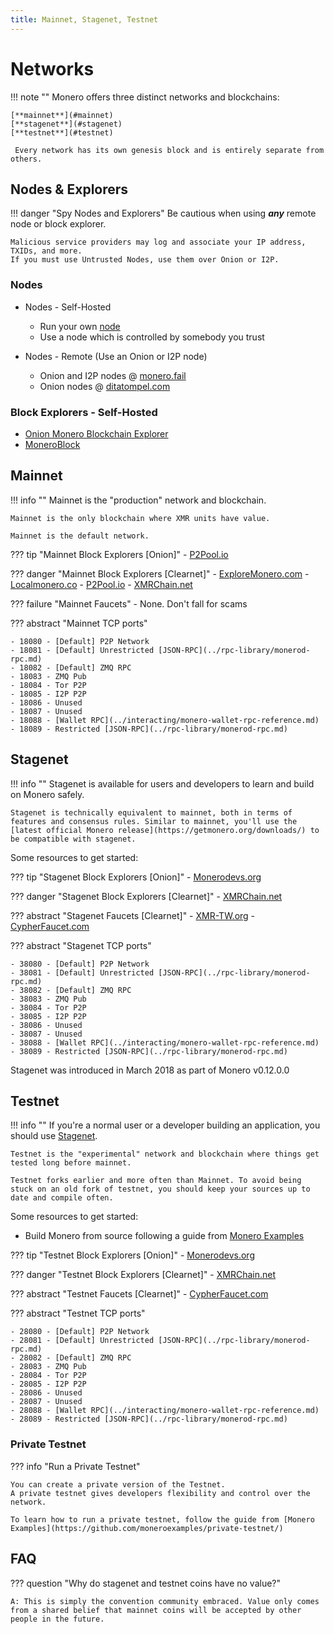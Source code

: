 ```yaml
---
title: Mainnet, Stagenet, Testnet
---
```

# Networks

!!! note ""
    Monero offers three distinct networks and blockchains:

    [**mainnet**](#mainnet)    
    [**stagenet**](#stagenet)    
    [**testnet**](#testnet)    

     Every network has its own genesis block and is entirely separate from others.

## Nodes & Explorers

!!! danger "Spy Nodes and Explorers"
    Be cautious when using **_any_** remote node or block explorer.

    Malicious service providers may log and associate your IP address, TXIDs, and more.
    If you must use Untrusted Nodes, use them over Onion or I2P.


### Nodes

- Nodes - Self-Hosted
    - Run your own [node](../interacting/download-monero-binaries.md)
    - Use a node which is controlled by somebody you trust

- Nodes - Remote (Use an Onion or I2P node)
    - Onion and I2P nodes @ [monero.fail](https://monero.fail/)
    - Onion nodes @ [ditatompel.com](https://xmr.ditatompel.com/remote-nodes/)

### Block Explorers - Self-Hosted

- [Onion Monero Blockchain Explorer](https://github.com/moneroexamples/onion-monero-blockchain-explorer/)
- [MoneroBlock](https://github.com/duggavo/MoneroBlock/)


## Mainnet

!!! info ""
    Mainnet is the "production" network and blockchain.

    Mainnet is the only blockchain where XMR units have value.

    Mainnet is the default network.

??? tip "Mainnet Block Explorers [Onion]"
    - [P2Pool.io](http://yucmgsbw7nknw7oi3bkuwudvc657g2xcqahhbjyewazusyytapqo4xid.onion/explorer/)

??? danger "Mainnet Block Explorers [Clearnet]"
    - [ExploreMonero.com](https://www.exploremonero.com/)
    - [Localmonero.co](https://localmonero.co/blocks/)
    - [P2Pool.io](https://p2pool.io/explorer/)
    - [XMRChain.net](https://xmrchain.net/)

??? failure "Mainnet Faucets"
    - None. Don't fall for scams

??? abstract "Mainnet TCP ports"

    - 18080 - [Default] P2P Network
    - 18081 - [Default] Unrestricted [JSON-RPC](../rpc-library/monerod-rpc.md)
    - 18082 - [Default] ZMQ RPC
    - 18083 - ZMQ Pub
    - 18084 - Tor P2P
    - 18085 - I2P P2P
    - 18086 - Unused
    - 18087 - Unused
    - 18088 - [Wallet RPC](../interacting/monero-wallet-rpc-reference.md)
    - 18089 - Restricted [JSON-RPC](../rpc-library/monerod-rpc.md)

## Stagenet

!!! info ""
    Stagenet is available for users and developers to learn and build on Monero safely.

    Stagenet is technically equivalent to mainnet, both in terms of features and consensus rules. Similar to mainnet, you'll use the [latest official Monero release](https://getmonero.org/downloads/) to be compatible with stagenet.

Some resources to get started:

??? tip "Stagenet  Block Explorers [Onion]"
    - [Monerodevs.org](http://bhqzadcvfcuwwnvf5hws5zwzjgvfuarqbah5ruhyxuxhaoklsy35wdqd.onion/)

??? danger "Stagenet Block Explorers [Clearnet]"
    - [XMRChain.net](https://stagenet.xmrchain.net/)

??? abstract "Stagenet Faucets [Clearnet]"
    - [XMR-TW.org](https://stagenet-faucet.xmr-tw.org/)
    - [CypherFaucet.com](https://cypherfaucet.com/xmr-stagenet)

??? abstract "Stagenet TCP ports"

    - 38080 - [Default] P2P Network
    - 38081 - [Default] Unrestricted [JSON-RPC](../rpc-library/monerod-rpc.md)
    - 38082 - [Default] ZMQ RPC
    - 38083 - ZMQ Pub
    - 38084 - Tor P2P
    - 38085 - I2P P2P
    - 38086 - Unused
    - 38087 - Unused
    - 38088 - [Wallet RPC](../interacting/monero-wallet-rpc-reference.md)
    - 38089 - Restricted [JSON-RPC](../rpc-library/monerod-rpc.md)

Stagenet was introduced in March 2018 as part of Monero v0.12.0.0

## Testnet

!!! info ""
    If you're a normal user or a developer building an application, you should use [Stagenet](#stagenet).

    Testnet is the "experimental" network and blockchain where things get tested long before mainnet.

    Testnet forks earlier and more often than Mainnet. To avoid being stuck on an old fork of testnet, you should keep your sources up to date and compile often.

Some resources to get started:

- Build Monero from source following a guide from [Monero Examples](https://github.com/moneroexamples/monero-compilation/)

??? tip "Testnet Block Explorers [Onion]"
    - [Monerodevs.org](http://ol7qm5adjeugpwkbrcnnnshsihmkhidaaoim35duhfdmj4gihaiapkid.onion/)

??? danger "Testnet Block Explorers [Clearnet]"
    - [XMRChain.net](https://testnet.xmrchain.net/)

??? abstract "Testnet Faucets [Clearnet]"
    - [CypherFaucet.com](https://cypherfaucet.com/xmr-testnet)

??? abstract "Testnet TCP ports"

    - 28080 - [Default] P2P Network
    - 28081 - [Default] Unrestricted [JSON-RPC](../rpc-library/monerod-rpc.md)
    - 28082 - [Default] ZMQ RPC
    - 28083 - ZMQ Pub
    - 28084 - Tor P2P
    - 28085 - I2P P2P
    - 28086 - Unused
    - 28087 - Unused
    - 28088 - [Wallet RPC](../interacting/monero-wallet-rpc-reference.md)
    - 28089 - Restricted [JSON-RPC](../rpc-library/monerod-rpc.md)

### Private Testnet
??? info "Run a Private Testnet"

    You can create a private version of the Testnet.    
    A private testnet gives developers flexibility and control over the network.

    To learn how to run a private testnet, follow the guide from [Monero Examples](https://github.com/moneroexamples/private-testnet/)

## FAQ

??? question "Why do stagenet and testnet coins have no value?"

    A: This is simply the convention community embraced. Value only comes from a shared belief that mainnet coins will be accepted by other people in the future.
